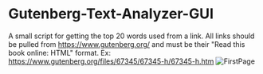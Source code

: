 # Gutenberg-Text-Analyzer-GUI
A small script for getting the top 20 words used from a link. All links should be pulled from https://www.gutenberg.org/ and must be their "Read this book online: HTML" format.  Ex: https://www.gutenberg.org/files/67345/67345-h/67345-h.htm
![FirstPage](https://user-images.githubusercontent.com/86272014/163694586-d3686fbc-54cc-42ec-b5f9-ae5cc8053683.png)
